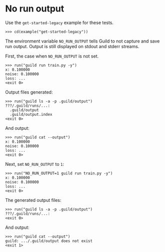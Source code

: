 # No run output

Use the `get-started-legacy` example for these tests.

    >>> cd(example("get-started-legacy"))

The environment variable `NO_RUN_OUTPUT` tells Guild to not capture
and save run output. Output is still displayed on stdout and stderr
streams.

First, the case when `NO_RUN_OUTPUT` is not set.

    >>> run("guild run train.py -y")
    x: 0.100000
    noise: 0.100000
    loss: ...
    <exit 0>

Output files generated:

    >>> run("guild ls -a -p .guild/output")
    ???/.guild/runs/...:
      .guild/output
      .guild/output.index
    <exit 0>

And output:

    >>> run("guild cat --output")
    x: 0.100000
    noise: 0.100000
    loss: ...
    <exit 0>

Next, set `NO_RUN_OUTPUT` to `1`:

    >>> run("NO_RUN_OUTPUT=1 guild run train.py -y")
    x: 0.100000
    noise: 0.100000
    loss: ...
    <exit 0>

The generated output files:

    >>> run("guild ls -a -p .guild/output")
    ???/.guild/runs/...:
    <exit 0>

And output:

    >>> run("guild cat --output")
    guild: .../.guild/output does not exist
    <exit 1>
